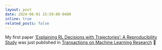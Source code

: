 ```yaml
---
layout: post
date: 2024-06-01 15:59:00-0400
inline: true
related_posts: false
---
```


My first paper ['Explaining RL Decisions with Trajectories’: A Reproducibility Study](https://openreview.net/forum?id=QdeBbK5CSh&referrer=%5Bthe%20profile%20of%20Matteo%20Nulli%5D(%2Fprofile%3Fid%3D~Matteo_Nulli1)) was just published in [Transactions on Machine Learning Research](https://www.jmlr.org/tmlr/papers/#) 🎊